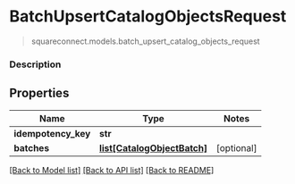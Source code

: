# BatchUpsertCatalogObjectsRequest
> squareconnect.models.batch_upsert_catalog_objects_request

### Description



## Properties
Name | Type | Notes
------------ | ------------- | -------------
**idempotency_key** | **str** | 
**batches** | [**list[CatalogObjectBatch]**](CatalogObjectBatch.md) | [optional] 

[[Back to Model list]](../README.md#documentation-for-models) [[Back to API list]](../README.md#documentation-for-api-endpoints) [[Back to README]](../README.md)


